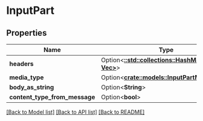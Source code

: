 # InputPart

## Properties

Name | Type | Description | Notes
------------ | ------------- | ------------- | -------------
**headers** | Option<[**::std::collections::HashMap<String, Vec<String>>**](array.md)> |  | [optional]
**media_type** | Option<[**crate::models::InputPartMediaType**](InputPart_mediaType.md)> |  | [optional]
**body_as_string** | Option<**String**> |  | [optional]
**content_type_from_message** | Option<**bool**> |  | [optional]

[[Back to Model list]](../README.md#documentation-for-models) [[Back to API list]](../README.md#documentation-for-api-endpoints) [[Back to README]](../README.md)


